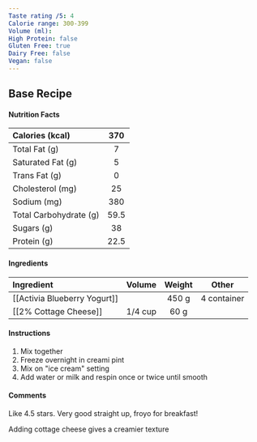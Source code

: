 ```yaml
---
Taste rating /5: 4
Calorie range: 300-399
Volume (ml): 
High Protein: false
Gluten Free: true
Dairy Free: false
Vegan: false
---
```

## Base Recipe
#### Nutrition Facts
| Calories (kcal) | 370 |
| :-- | :--: |
| Total Fat (g) | 7 |
| Saturated Fat (g) | 5 |
| Trans Fat (g) | 0 |
| Cholesterol (mg) | 25 |
| Sodium (mg) | 380 |
| Total Carbohydrate (g) | 59.5 |
| Sugars (g) | 38 |
| Protein (g) | 22.5 |
#### Ingredients
| Ingredient | Volume | Weight | Other |
| :-- | :--: | :--: | :--: |
| [[Activia Blueberry Yogurt]] | | 450 g | 4 container |
| [[2% Cottage Cheese]] | 1/4 cup | 60 g | |
#### Instructions

1. Mix together
2. Freeze overnight in creami pint
3. Mix on "ice cream" setting
4. Add water or milk and respin once or twice until smooth

#### Comments

Like 4.5 stars. Very good straight up, froyo for breakfast!

Adding cottage cheese gives a creamier texture
